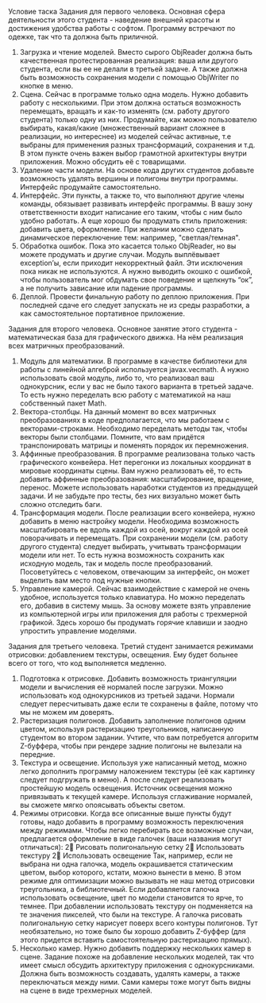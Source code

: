 Условие таска
Задания для первого человека.
Основная сфера деятельности этого студента - наведение внешней красоты и
достижения удобства работы с софтом. Программу встречают по одежке, так что
та должна быть приличной.
1. Загрузка и чтение моделей. Вместо сырого ObjReader должна быть качественная протестированная реализация: ваша или другого студента, если вы ее не
делали в третьей задаче. А также должна быть возможность сохранения модели с помощью ObjWriter по кнопке в меню.
2. Сцена. Сейчас в программе только одна модель. Нужно добавить работу с
несколькими. При этом должна остаться возможность перемещать, вращать
и как-то изменять (см. работу другого студента) только одну из них. Продумайте, как можно пользователю выбирать, какая/какие (множественный
вариант сложнее в реализации, но интереснее) из моделей сейчас активные,
т.е выбраны для применения разных трансформаций, сохранения и т.д. В этом
пункте очень важен выбор грамотной архитектуры внутри приложения. Можно обсудить её с товарищами.
3. Удаление части модели. На основе кода других студентов добавьте возможность удалять вершины и полигоны внутри программы. Интерфейс продумайте самостоятельно.
4. Интерфейс. Эти пункты, а также то, что выполняют другие члены команды,
обязывает развивать интерфейс программы. В вашу зону ответственности входит написание его таким, чтобы с ним было удобно работать. А еще хорошо
бы продумать стиль приложения: добавить цвета, оформление. При желании
можно сделать динамическое переключение тем: например, "светлая/темная".
5. Обработка ошибок. Пока это касается только ObjReader, но вы можете продумать и другие случаи. Модуль выплёвывает exception’ы, если приходит некорректный файл. Эти исключения пока никак не используются. А нужно выводить окошко с ошибкой, чтобы пользователь мог обдумать свое поведение и
щелкнуть “ок”, а не получить зависание или падение программы.
6. Деплой. Провести финальную работу по деплою приложения. При последней
сдаче его следует запускать не из среды разработки, а как самостоятельное
портативное приложение.


Задания для второго человека.
Основное занятие этого студента - математическая база для графического
движка. На нём реализация всех матричных преобразований.
1. Модуль для математики. В программе в качестве библиотеки для работы с
линейной алгеброй используется javax.vecmath. А нужно использовать свой
модуль, либо то, что реализовал ваш однокурсник, если у вас не было такого
варианта в третьей задаче. То есть нужно переделать всю работу с математикой на наш собственный пакет Math.
2. Вектора-столбцы. На данный момент во всех матричных преобразованиях
в коде предполагается, что мы работаем с векторами-строками. Необходимо
переделать методы так, чтобы векторы были столбцами. Помните, что вам
придётся транспонировать матрицы и поменять порядок их перемножения.
3. Аффинные преобразования. В программе реализована только часть графического конвейера. Нет перегонки из локальных координат в мировые координаты сцены. Вам нужно реализовать её, то есть добавить аффинные преобразования: масштабирование, вращение, перенос. Можете использовать наработки
студентов из предыдущей задачи. И не забудьте про тесты, без них визуально
может быть сложно отследить баги.
4. Трансформация модели. После реализации всего конвейера, нужно добавить в
меню настройку модели. Необходима возможность масштабировать ее вдоль
каждой из осей, вокруг каждой из осей поворачивать и перемещать. При сохранении модели (см. работу другого студента) следует выбирать, учитывать
трансформации модели или нет. То есть нужна возможность сохранить как
исходную модель, так и модель после преобразований. Посоветуйтесь с человеком, отвечающим за интерфейс, он может выделить вам место под нужные
кнопки.
5. Управление камерой. Сейчас взаимодействие с камерой не очень удобное, используется только клавиатура. Но можно переделать его, добавив в систему
мышь. За основу можете взять управление из компьютерной игры или приложения для работы с трехмерной графикой. Здесь хорошо бы продумать
горячие клавиши и заодно упростить управление моделями.


Задания для третьего человека.
Третий студент занимается режимами отрисовки: добавлением текстуры, освещения. Ему будет больнее всего от того, что код выполняется медленно.
1. Подготовка к отрисовке. Добавить возможность триангуляции модели и вычисления её нормалей после загрузки. Можно использовать код однокурсников
из третьей задачи. Нормали следует пересчитывать даже если те сохранены в
файле, потому что мы не можем им доверять.
2. Растеризация полигонов. Добавить заполнение полигонов одним цветом, используя растеризацию треугольников, написанную студентом во втором задании. Учтите, что вам потребуется алгоритм Z-буффера, чтобы при рендере
задние полигоны не вылезали на передние.
3. Текстура и освещение. Используя уже написанный метод, можно легко дополнить программу наложением текстуры (её как картинку следует подгружать
в меню). А после следует реализовать простейшую модель освещения. Источник освещения можно привязывать к текущей камере. Используя сглаживание
нормалей, вы сможете мягко опоясывать объекты светом.
4. Режимы отрисовки. Когда все описанные выше пункты будут готовы, надо
добавить в программу возможность переключения между режимами. Чтобы
легко перебирать все возможные случаи, предлагается оформление в виде галочек (ваши названия могут отличаться):
2 Рисовать полигональную сетку
2 Использовать текстуру
2 Использовать освещение
Так, например, если не выбрана ни одна галочка, модель окрашивается статическим цветом, выбор которого, кстати, можно вынести в меню. В этом
режиме для оптимизации можно вызывать не наш метод отрисовки треугольника, а библиотечный. Если добавляется галочка использовать освещение,
цвет по модели становится то ярче, то темнее. При добавлении использовать
текстуру он подменяется на те значения пикселей, что были на текстуре. А
галочка рисовать полигональную сетку нарисует поверх всего контуры полигонов. Тут необязательно, но тоже было бы хорошо добавить Z-буффер (для
этого придется вставить самостоятельную растеризацию прямых).
5. Несколько камер. Нужно добавить поддержку нескольких камер в сцене. Задание похоже на добавление нескольких моделей, так что имеет смысл обсудить
архитектуру приложения с однокурсниками. Должна быть возможность создавать, удалять камеры, а также переключаться между ними. Сами камеры
тоже могут быть видны на сцене в виде трехмерных моделей.
